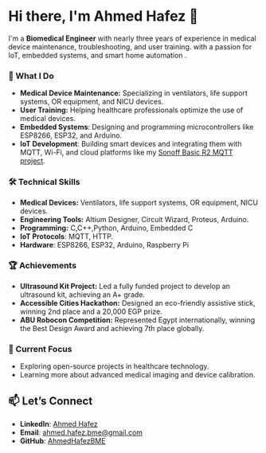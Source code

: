 # Hi there, I'm Ahmed Hafez 👋

I'm a **Biomedical Engineer** with nearly three years of experience in medical device maintenance, troubleshooting, and user training. with a passion for IoT, embedded systems, and smart home automation .

### 🔧 What I Do
- **Medical Device Maintenance:** Specializing in ventilators, life support systems, OR equipment, and NICU devices.
- **User Training:** Helping healthcare professionals optimize the use of medical devices.
- **Embedded Systems**: Designing and programming microcontrollers like ESP8266, ESP32, and Arduino.
- **IoT Development**: Building smart devices and integrating them with MQTT, Wi-Fi, and cloud platforms like my [Sonoff Basic R2 MQTT project](https://github.com/AhmedHafezBME/sonoff-basic-R2).

### 🛠️ Technical Skills
- **Medical Devices:** Ventilators, life support systems, OR equipment, NICU devices.
- **Engineering Tools:** Altium Designer, Circuit Wizard, Proteus, Arduino.
- **Programming:** C,C++,Python, Arduino, Embedded C
- **IoT Protocols**: MQTT, HTTP.
- **Hardware**: ESP8266, ESP32, Arduino, Raspberry Pi

### 🏆 Achievements
- **Ultrasound Kit Project:** Led a fully funded project to develop an ultrasound kit, achieving an A+ grade.
- **Accessible Cities Hackathon:** Designed an eco-friendly assistive stick, winning 2nd place and a 20,000 EGP prize.
- **ABU Robocon Competition:** Represented Egypt internationally, winning the Best Design Award and achieving 7th place globally.

### 🌱 Current Focus
- Exploring open-source projects in healthcare technology.
- Learning more about advanced medical imaging and device calibration.

## 📫 Let’s Connect
- **LinkedIn**: [Ahmed Hafez](https://www.linkedin.com/in/ahmed-hafez-4084b2147)
- **Email**: ahmed.hafez.bme@gmail.com
- **GitHub**: [AhmedHafezBME](https://github.com/AhmedHafezBME)




